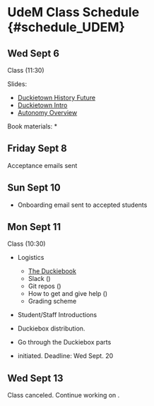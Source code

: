 # UdeM Class Schedule {#schedule_UDEM}

## Wed Sept 6

Class (11:30)

Slides: 
* [Duckietown History Future](https://github.com/duckietown/lectures/blob/master/duckietown_history_future.key)
* [Duckietown Intro](https://github.com/duckietown/lectures/blob/master/duckietown_intro.key)
* [Autonomy Overview](https://github.com/duckietown/lectures/blob/master/autonomy_overview.key)
 
Book materials:
* 

## Friday Sept 8

Acceptance emails sent

## Sun Sept 10

* Onboarding email sent to accepted students

## Mon Sept 11

Class (10:30)


* Logistics
  * [The Duckiebook](http://book.duckietown.org/fall2017/duckiebook/index.html) 
  * Slack ([](#slack_channels))
  * Git repos ([](#fall2017-git))
  * How to get and give help ([](#help))
  * Grading scheme [](http://duckietown.org/classes/2017/17-Montreal/description/)
  
* Student/Staff Introductions

* Duckiebox distribution. 

* Go through the Duckiebox parts

* [](#checkoff_assembly_configuration) initiated. 
Deadline: Wed Sept. 20

## Wed Sept 13

Class canceled. 
Continue working on [](#checkoff_assembly_configuration).
